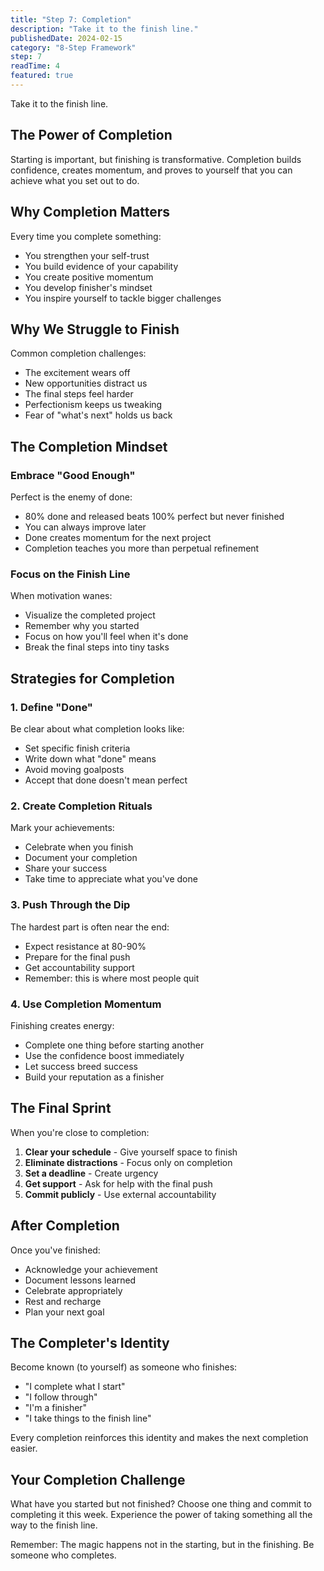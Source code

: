 ```yaml
---
title: "Step 7: Completion"
description: "Take it to the finish line."
publishedDate: 2024-02-15
category: "8-Step Framework"
step: 7
readTime: 4
featured: true
---
```


Take it to the finish line.

## The Power of Completion

Starting is important, but finishing is transformative. Completion builds confidence, creates momentum, and proves to yourself that you can achieve what you set out to do.

## Why Completion Matters

Every time you complete something:
- You strengthen your self-trust
- You build evidence of your capability
- You create positive momentum
- You develop finisher's mindset
- You inspire yourself to tackle bigger challenges

## Why We Struggle to Finish

Common completion challenges:
- The excitement wears off
- New opportunities distract us
- The final steps feel harder
- Perfectionism keeps us tweaking
- Fear of "what's next" holds us back

## The Completion Mindset

### Embrace "Good Enough"
Perfect is the enemy of done:
- 80% done and released beats 100% perfect but never finished
- You can always improve later
- Done creates momentum for the next project
- Completion teaches you more than perpetual refinement

### Focus on the Finish Line
When motivation wanes:
- Visualize the completed project
- Remember why you started
- Focus on how you'll feel when it's done
- Break the final steps into tiny tasks

## Strategies for Completion

### 1. Define "Done"
Be clear about what completion looks like:
- Set specific finish criteria
- Write down what "done" means
- Avoid moving goalposts
- Accept that done doesn't mean perfect

### 2. Create Completion Rituals
Mark your achievements:
- Celebrate when you finish
- Document your completion
- Share your success
- Take time to appreciate what you've done

### 3. Push Through the Dip
The hardest part is often near the end:
- Expect resistance at 80-90%
- Prepare for the final push
- Get accountability support
- Remember: this is where most people quit

### 4. Use Completion Momentum
Finishing creates energy:
- Complete one thing before starting another
- Use the confidence boost immediately
- Let success breed success
- Build your reputation as a finisher

## The Final Sprint

When you're close to completion:
1. **Clear your schedule** - Give yourself space to finish
2. **Eliminate distractions** - Focus only on completion
3. **Set a deadline** - Create urgency
4. **Get support** - Ask for help with the final push
5. **Commit publicly** - Use external accountability

## After Completion

Once you've finished:
- Acknowledge your achievement
- Document lessons learned
- Celebrate appropriately
- Rest and recharge
- Plan your next goal

## The Completer's Identity

Become known (to yourself) as someone who finishes:
- "I complete what I start"
- "I follow through"
- "I'm a finisher"
- "I take things to the finish line"

Every completion reinforces this identity and makes the next completion easier.

## Your Completion Challenge

What have you started but not finished? Choose one thing and commit to completing it this week. Experience the power of taking something all the way to the finish line.

Remember: The magic happens not in the starting, but in the finishing. Be someone who completes.